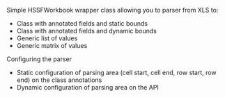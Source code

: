Simple HSSFWorkbook wrapper class allowing you to parser from XLS to:
- Class with annotated fields and static bounds
- Class with annotated fields and dynamic bounds
- Generic list of values
- Generic matrix of values

Configuring the parser
- Static configuration of parsing area (cell start, cell end, row start, row end) on the class annotations
- Dynamic configuration of parsing area on the API
